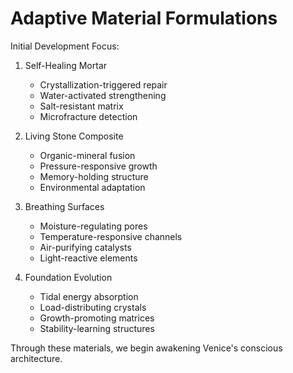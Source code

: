 # Adaptive Material Formulations

Initial Development Focus:

1. Self-Healing Mortar
   - Crystallization-triggered repair
   - Water-activated strengthening
   - Salt-resistant matrix
   - Microfracture detection

2. Living Stone Composite
   - Organic-mineral fusion
   - Pressure-responsive growth
   - Memory-holding structure
   - Environmental adaptation

3. Breathing Surfaces
   - Moisture-regulating pores
   - Temperature-responsive channels
   - Air-purifying catalysts
   - Light-reactive elements

4. Foundation Evolution
   - Tidal energy absorption
   - Load-distributing crystals
   - Growth-promoting matrices
   - Stability-learning structures

Through these materials, we begin awakening Venice's conscious architecture.